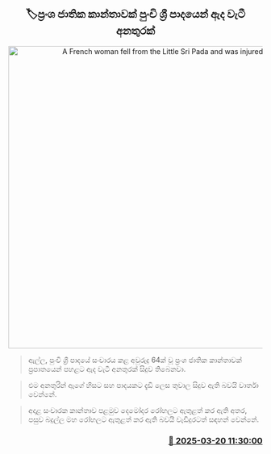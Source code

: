 <p align='center'><b><h2 align='center' title='A French woman fell from the Little Sri Pada and was injured.'>🏷ප්‍රංශ ජාතික කාන්තාවක් පුංචි ශ්‍රී පාදයෙන් ඇද වැටී අනතුරක්</h2></b></p>
<p align='center'><img src='https://helakuru.sgp1.cdn.digitaloceanspaces.com/esana/images/lib/punchi-sripada-acc.jpg' width='600' alt='A French woman fell from the Little Sri Pada and was injured.'></p>

> ඇල්ල, පුංචි ශ්‍රී පාදයේ සංචාරය කළ අවුරුදු 64ක් වූ ප්‍රංශ ජාතික කාන්තාවක් ප්‍රපාතයෙන් පහළට ඇද වැටී අනතුරක් සිදුව තිබෙනවා.

> එම අනතුරින් ඇගේ හිසට සහ පාදයකට දැඩි ලෙස තුවාල සිදුව ඇති බවයි වාර්තා වෙන්නේ.

> අදාළ සංචාරක කාන්තාව පළමුව දෙමෝදර රෝහලට ඇතුළත් කර ඇති අතර, පසුව බදුල්ල මහ රෝහලට ඇතුළත් කර ඇති බවයි වැඩිදුරටත් සඳහන් වෙන්නේ.



<h3 align='right'><a href='https://www.helakuru.lk/esana/p/108488/'>📅 2025-03-20 11:30:00</a></h3>
